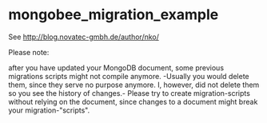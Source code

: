 # mongobee_migration_example
See http://blog.novatec-gmbh.de/author/nko/


Please note:

after you have updated your MongoDB document, some previous migrations scripts might not compile anymore. -Usually you would delete them, since they serve no purpose anymore. I, however, did not delete them so you see the history of changes.-
Please try to create migration-scripts without relying on the document, since changes to a document might break your migration-"scripts".
